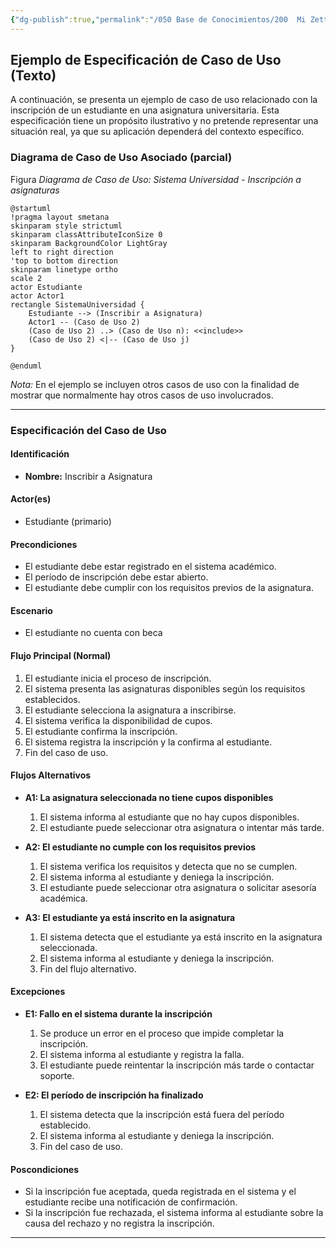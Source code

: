 ```yaml
---
{"dg-publish":true,"permalink":"/050 Base de Conocimientos/200  Mi Zettelkasten/100 Docencia/IS1/2025/Clase 09 Diagrama de Casos de Uso (Fundamentos y Elementos Básicos)/Zk Diagrama de Casos de Uso - Elementos (Caso de Uso, Especificación) Ejemplo/","tags":["digitalGarden","casosDeUso","diagramaCasosDeUso","especificación"]}
---
```


## Ejemplo de Especificación de Caso de Uso (Texto)

A continuación, se presenta un ejemplo de caso de uso relacionado con la inscripción de un estudiante en una asignatura universitaria. Esta especificación tiene un propósito ilustrativo y no pretende representar una situación real, ya que su aplicación dependerá del contexto específico.

### Diagrama de Caso de Uso Asociado (parcial)

Figura
_Diagrama de Caso de Uso: Sistema Universidad - Inscripción a asignaturas_
```plantuml
@startuml
!pragma layout smetana
skinparam style strictuml
skinparam classAttributeIconSize 0
skinparam BackgroundColor LightGray
left to right direction
'top to bottom direction
skinparam linetype ortho
scale 2
actor Estudiante
actor Actor1
rectangle SistemaUniversidad {
	Estudiante --> (Inscribir a Asignatura)
	Actor1 -- (Caso de Uso 2)
	(Caso de Uso 2) ..> (Caso de Uso n): <<include>>
	(Caso de Uso 2) <|-- (Caso de Uso j)
}

@enduml
```

_Nota:_ En el ejemplo se incluyen otros casos de uso con la finalidad de mostrar que normalmente hay otros casos de uso involucrados.

----
### Especificación del Caso de Uso

#### Identificación
- **Nombre:** Inscribir a Asignatura

#### Actor(es)
- Estudiante (primario)

#### Precondiciones
- El estudiante debe estar registrado en el sistema académico.
- El período de inscripción debe estar abierto.
- El estudiante debe cumplir con los requisitos previos de la asignatura.

#### Escenario
- El estudiante no cuenta con beca

#### Flujo Principal (Normal)

1. El estudiante inicia el proceso de inscripción.
2. El sistema presenta las asignaturas disponibles según los requisitos establecidos.
3. El estudiante selecciona la asignatura a inscribirse.
4. El sistema verifica la disponibilidad de cupos.
5. El estudiante confirma la inscripción.
6. El sistema registra la inscripción y la confirma al estudiante.
7. Fin del caso de uso.

#### Flujos Alternativos
- **A1: La asignatura seleccionada no tiene cupos disponibles**
    1. El sistema informa al estudiante que no hay cupos disponibles.
    2. El estudiante puede seleccionar otra asignatura o intentar más tarde.
        
- **A2: El estudiante no cumple con los requisitos previos**
    1. El sistema verifica los requisitos y detecta que no se cumplen.
    2. El sistema informa al estudiante y deniega la inscripción.
    3. El estudiante puede seleccionar otra asignatura o solicitar asesoría académica.
    
- **A3: El estudiante ya está inscrito en la asignatura**
    1. El sistema detecta que el estudiante ya está inscrito en la asignatura seleccionada.
    2. El sistema informa al estudiante y deniega la inscripción.
    3. Fin del flujo alternativo.
#### Excepciones

- **E1: Fallo en el sistema durante la inscripción**
    1. Se produce un error en el proceso que impide completar la inscripción.
    2. El sistema informa al estudiante y registra la falla.
    3. El estudiante puede reintentar la inscripción más tarde o contactar soporte.
        
- **E2: El período de inscripción ha finalizado**
    1. El sistema detecta que la inscripción está fuera del período establecido.
    2. El sistema informa al estudiante y deniega la inscripción.
    3. Fin del caso de uso.

#### Poscondiciones

- Si la inscripción fue aceptada, queda registrada en el sistema y el estudiante recibe una notificación de confirmación.
- Si la inscripción fue rechazada, el sistema informa al estudiante sobre la causa del rechazo y no registra la inscripción.

----
